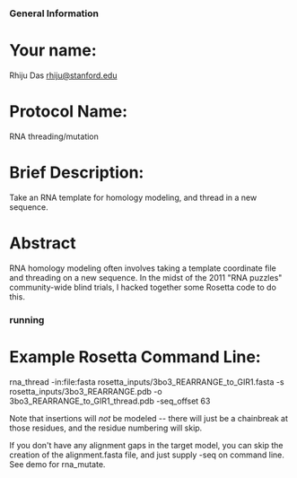 ### General Information ##################
# Your name:
Rhiju Das
rhiju@stanford.edu

# Protocol Name:
RNA threading/mutation

# Brief Description:

Take an RNA template for homology modeling, and thread in a new sequence.

# Abstract

RNA homology modeling often involves taking a template coordinate file and threading on a new sequence. In the midst of the 2011 "RNA puzzles" community-wide blind trials, I hacked together some Rosetta code to do this.


### running #########
# Example Rosetta Command Line:

rna_thread -in:file:fasta rosetta_inputs/3bo3_REARRANGE_to_GIR1.fasta -s rosetta_inputs/3bo3_REARRANGE.pdb  -o 3bo3_REARRANGE_to_GIR1_thread.pdb -seq_offset 63

Note that insertions will *not* be modeled -- there will just be a chainbreak at those residues, and the residue numbering will skip.

If you don't have any alignment gaps in the target model, you can skip the creation of the alignment.fasta file, and just supply -seq <target sequence> on command line. See demo for rna_mutate.


